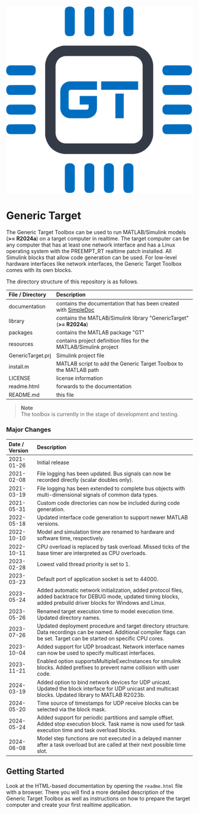 ![](documentation/img/icon.svg)

# Generic Target

The Generic Target Toolbox can be used to run MATLAB/Simulink models (**>= R2024a**) on a target computer in realtime.
The target computer can be any computer that has at least one network interface and has a Linux operating system with
the PREEMPT_RT realtime patch installed. All Simulink blocks that allow code generation can be used. For low-level hardware
interfaces like network interfaces, the Generic Target Toolbox comes with its own blocks.

The directory structure of this repository is as follows.

| File / Directory   | Description                                                                                                    |
| :----------------- | :------------------------------------------------------------------------------------------------------------- |
| documentation      | contains the documentation that has been created with [SimpleDoc](https://github.com/RobertDamerius/SimpleDoc) |
| library            | contains the MATLAB/Simulink library "GenericTarget" (**>= R2024a**)                                           |
| packages           | contains the MATLAB package "GT"                                                                               |
| resources          | contains project definition files for the MATLAB/Simulink project                                              |
| GenericTarget.prj  | Simulink project file                                                                                          |
| install.m          | MATLAB script to add the Generic Target Toolbox to the MATLAB path                                             |
| LICENSE            | license information                                                                                            |
| readme.html        | forwards to the documentation                                                                                  |
| README.md          | this file                                                                                                      |


> **Note**<br>
> The toolbox is currently in the stage of development and testing.

### Major Changes
| Date / Version  | Description                                                                                                                                                                   |
| :-------------- | :---------------------------------------------------------------------------------------------------------------------------------------------------------------------------- |
| 2021-01-26      | Initial release                                                                                                                                                               |
| 2021-02-08      | File logging has been updated. Bus signals can now be recorded directly (scalar doubles only).                                                                                |
| 2021-03-19      | File logging has been extended to complete bus objects with multi-dimensional signals of common data types.                                                                   |
| 2021-05-31      | Custom code directories can now be included during code generation.                                                                                                           |
| 2022-05-18      | Updated interface code generation to support newer MATLAB versions.                                                                                                           |
| 2022-10-10      | Model and simulation time are renamed to hardware and software time, respectively.                                                                                            |
| 2022-10-11      | CPU overload is replaced by task overload. Missed ticks of the base timer are interpreted as CPU overloads.                                                                   |
| 2023-02-28      | Lowest valid thread priority is set to 1.                                                                                                                                     |
| 2023-03-23      | Default port of application socket is set to 44000.                                                                                                                           |
| 2023-05-24      | Added automatic network initialization, added protocol files, added backtrace for DEBUG mode, updated timing blocks, added prebuild driver blocks for Windows and Linux.      |
| 2023-05-26      | Renamed target execution time to model execution time. Updated directory names.                                                                                               |
| 2023-07-26      | Updated deployment procedure and target directory structure. Data recordings can be named. Additional compiler flags can be set. Target can be started on specific CPU cores. |
| 2023-10-04      | Added support for UDP broadcast. Network interface names can now be used to specify multicast interfaces.                                                                     |
| 2023-11-21      | Enabled option supportsMultipleExecInstances for simulink blocks. Added prefixes to prevent name collision with user code.                                                    |
| 2024-03-19      | Added option to bind network devices for UDP unicast. Updated the block interface for UDP unicast and multicast blocks. Updated library to MATLAB R2023b.                     |
| 2024-05-20      | Time source of timestamps for UDP receive blocks can be selected via the block mask.                                                                                          |
| 2024-05-24      | Added support for periodic partitions and sample offset. Added stop execution block. Task name is now used for task execution time and task overload blocks.                  |
| 2024-06-08      | Model step functions are not executed in a delayed manner after a task overload but are called at their next possible time slot.                                              |

## Getting Started
Look at the HTML-based documentation by opening the ``readme.html`` file with a browser. There you will find a more
detailed description of the Generic Target Toolbox as well as instructions on how to prepare the target computer and create
your first realtime application.
